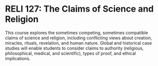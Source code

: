 # RELI 127: The Claims of Science and Religion

This course explores the sometimes competing, sometimes compatible claims of science and religion, including conflicting views about creation, miracles, rituals, revelation, and human nature. Global and historical case studies will enable students to consider claims to authority (religious, philosophical, medical, and scientific), types of proof, and ethical implications.